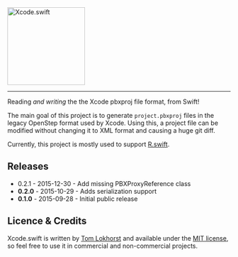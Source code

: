 <img src="https://cloud.githubusercontent.com/assets/75655/10141830/f92646ca-660e-11e5-8e1e-40c90482ead0.png" width="175" alt="Xcode.swift">
<hr>

Reading _and writing_ the the Xcode pbxproj file format, from Swift!

The main goal of this project is to generate `project.pbxproj` files in the legacy OpenStep format used by Xcode. Using this, a project file can be modified without changing it to XML format and causing a huge git diff.

Currently, this project is mostly used to support [R.swift](https://github.com/mac-cain13/R.swift).


Releases
--------

 - 0.2.1 - 2015-12-30 - Add missing PBXProxyReference class
 - **0.2.0** - 2015-10-29 - Adds serialization support
 - **0.1.0** - 2015-09-28 - Initial public release


Licence & Credits
-----------------

Xcode.swift is written by [Tom Lokhorst](https://twitter.com/tomlokhorst) and available under the [MIT license](https://github.com/tomlokhorst/Xcode.swift/blob/develop/LICENSE), so feel free to use it in commercial and non-commercial projects.

